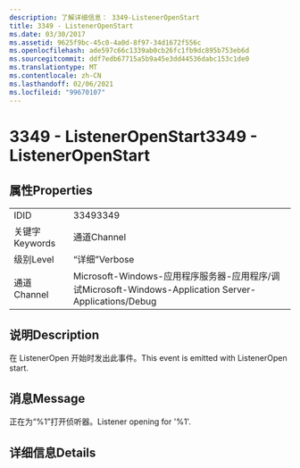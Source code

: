 ```yaml
---
description: 了解详细信息： 3349-ListenerOpenStart
title: 3349 - ListenerOpenStart
ms.date: 03/30/2017
ms.assetid: 9625f9bc-45c0-4a0d-8f97-34d1672f556c
ms.openlocfilehash: ade597c66c1339ab0cb26fc1fb9dc895b753eb6d
ms.sourcegitcommit: ddf7edb67715a5b9a45e3dd44536dabc153c1de0
ms.translationtype: MT
ms.contentlocale: zh-CN
ms.lasthandoff: 02/06/2021
ms.locfileid: "99670107"
---
```

# <a name="3349---listeneropenstart"></a><span data-ttu-id="35d29-103">3349 - ListenerOpenStart</span><span class="sxs-lookup"><span data-stu-id="35d29-103">3349 - ListenerOpenStart</span></span>

## <a name="properties"></a><span data-ttu-id="35d29-104">属性</span><span class="sxs-lookup"><span data-stu-id="35d29-104">Properties</span></span>  
  
|||  
|-|-|  
|<span data-ttu-id="35d29-105">ID</span><span class="sxs-lookup"><span data-stu-id="35d29-105">ID</span></span>|<span data-ttu-id="35d29-106">3349</span><span class="sxs-lookup"><span data-stu-id="35d29-106">3349</span></span>|  
|<span data-ttu-id="35d29-107">关键字</span><span class="sxs-lookup"><span data-stu-id="35d29-107">Keywords</span></span>|<span data-ttu-id="35d29-108">通道</span><span class="sxs-lookup"><span data-stu-id="35d29-108">Channel</span></span>|  
|<span data-ttu-id="35d29-109">级别</span><span class="sxs-lookup"><span data-stu-id="35d29-109">Level</span></span>|<span data-ttu-id="35d29-110">“详细”</span><span class="sxs-lookup"><span data-stu-id="35d29-110">Verbose</span></span>|  
|<span data-ttu-id="35d29-111">通道</span><span class="sxs-lookup"><span data-stu-id="35d29-111">Channel</span></span>|<span data-ttu-id="35d29-112">Microsoft-Windows-应用程序服务器-应用程序/调试</span><span class="sxs-lookup"><span data-stu-id="35d29-112">Microsoft-Windows-Application Server-Applications/Debug</span></span>|  
  
## <a name="description"></a><span data-ttu-id="35d29-113">说明</span><span class="sxs-lookup"><span data-stu-id="35d29-113">Description</span></span>  

 <span data-ttu-id="35d29-114">在 ListenerOpen 开始时发出此事件。</span><span class="sxs-lookup"><span data-stu-id="35d29-114">This event is emitted with ListenerOpen start.</span></span>  
  
## <a name="message"></a><span data-ttu-id="35d29-115">消息</span><span class="sxs-lookup"><span data-stu-id="35d29-115">Message</span></span>  

 <span data-ttu-id="35d29-116">正在为“%1”打开侦听器。</span><span class="sxs-lookup"><span data-stu-id="35d29-116">Listener opening for '%1'.</span></span>  
  
## <a name="details"></a><span data-ttu-id="35d29-117">详细信息</span><span class="sxs-lookup"><span data-stu-id="35d29-117">Details</span></span>
